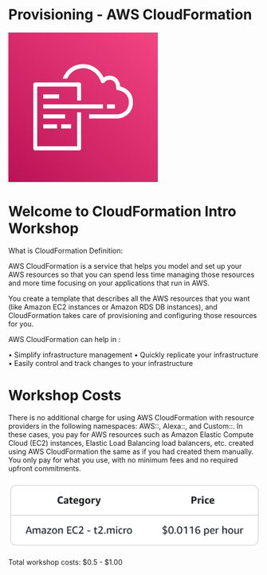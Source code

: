 # Provisioning - AWS CloudFormation

![alt text](image.png)

# Welcome to CloudFormation Intro Workshop

What is CloudFormation Definition:

AWS CloudFormation is a service that helps you model and set up your AWS resources so that you can spend less time managing those resources and more time focusing on your applications that run in AWS. 

You create a template that describes all the AWS resources that you want (like Amazon EC2 instances or Amazon RDS DB instances), and CloudFormation takes care of provisioning and configuring those resources for you.

AWS CloudFormation can help in :

• Simplify infrastructure management
• Quickly replicate your infrastructure
• Easily control and track changes to your infrastructure

# Workshop Costs
There is no additional charge for using AWS CloudFormation with resource providers in the following namespaces: AWS::, Alexa::, and Custom::. In these cases, you pay for AWS resources such as Amazon Elastic Compute Cloud (EC2) instances, Elastic Load Balancing load balancers, etc. created using AWS CloudFormation the same as if you had created them manually. You only pay for what you use, with no minimum fees and no required upfront commitments.

![alt text](image-1.png)

Total workshop costs: $0.5 - $1.00